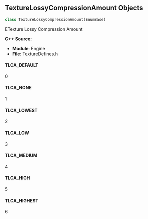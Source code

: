 ## TextureLossyCompressionAmount Objects

```python
class TextureLossyCompressionAmount(EnumBase)
```

ETexture Lossy Compression Amount

**C++ Source:**

- **Module**: Engine
- **File**: TextureDefines.h

<a id="unreal.TextureLossyCompressionAmount.TLCA_DEFAULT"></a>

#### TLCA_DEFAULT

0

<a id="unreal.TextureLossyCompressionAmount.TLCA_NONE"></a>

#### TLCA_NONE

1

<a id="unreal.TextureLossyCompressionAmount.TLCA_LOWEST"></a>

#### TLCA_LOWEST

2

<a id="unreal.TextureLossyCompressionAmount.TLCA_LOW"></a>

#### TLCA_LOW

3

<a id="unreal.TextureLossyCompressionAmount.TLCA_MEDIUM"></a>

#### TLCA_MEDIUM

4

<a id="unreal.TextureLossyCompressionAmount.TLCA_HIGH"></a>

#### TLCA_HIGH

5

<a id="unreal.TextureLossyCompressionAmount.TLCA_HIGHEST"></a>

#### TLCA_HIGHEST

6

<a id="unreal.TextureCompressionQuality"></a>
